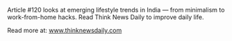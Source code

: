 Article #120 looks at emerging lifestyle trends in India — from minimalism to work-from-home hacks. Read Think News Daily to improve daily life.

Read more at: www.thinknewsdaily.com